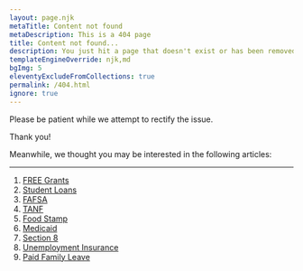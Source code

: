 ```yaml
---
layout: page.njk
metaTitle: Content not found
metaDescription: This is a 404 page
title: Content not found...
description: You just hit a page that doesn't exist or has been removed.
templateEngineOverride: njk,md
bgImg: 5
eleventyExcludeFromCollections: true
permalink: /404.html
ignore: true
---
```


<p class="text-xl">Please be patient while we attempt to rectify the issue.</p>

<p class="text-xl font-bold">Thank you!</p>

<p class="text-xl">Meanwhile, we thought you may be interested in the following articles:</p>

---

1. [FREE Grants](/grants-for-single-mothers/)
2. [Student Loans](/loan)
3. [FAFSA](/fafsa)
4. [TANF](/tanf)
5. [Food Stamp](/snap)
6. [Medicaid](/medicaid)
7. [Section 8](/section-8)
8. [Unemployment Insurance](/unemployment-insurance)
9. [Paid Family Leave](/paid-family-leave)
